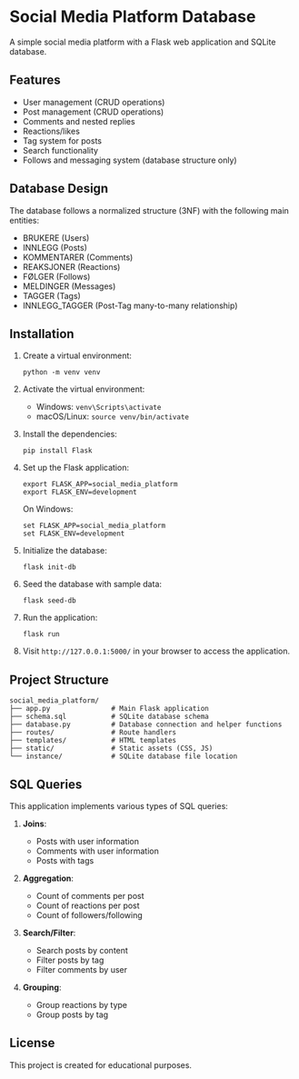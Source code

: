 # Social Media Platform Database

A simple social media platform with a Flask web application and SQLite database.

## Features

- User management (CRUD operations)
- Post management (CRUD operations)
- Comments and nested replies
- Reactions/likes
- Tag system for posts
- Search functionality
- Follows and messaging system (database structure only)

## Database Design

The database follows a normalized structure (3NF) with the following main entities:

- BRUKERE (Users)
- INNLEGG (Posts)
- KOMMENTARER (Comments)
- REAKSJONER (Reactions)
- FØLGER (Follows)
- MELDINGER (Messages)
- TAGGER (Tags)
- INNLEGG_TAGGER (Post-Tag many-to-many relationship)

## Installation

1. Create a virtual environment:
   ```
   python -m venv venv
   ```

2. Activate the virtual environment:
   - Windows: `venv\Scripts\activate`
   - macOS/Linux: `source venv/bin/activate`

3. Install the dependencies:
   ```
   pip install Flask
   ```

4. Set up the Flask application:
   ```
   export FLASK_APP=social_media_platform
   export FLASK_ENV=development
   ```
   
   On Windows:
   ```
   set FLASK_APP=social_media_platform
   set FLASK_ENV=development
   ```

5. Initialize the database:
   ```
   flask init-db
   ```

6. Seed the database with sample data:
   ```
   flask seed-db
   ```

7. Run the application:
   ```
   flask run
   ```

8. Visit `http://127.0.0.1:5000/` in your browser to access the application.

## Project Structure

```
social_media_platform/
├── app.py               # Main Flask application
├── schema.sql           # SQLite database schema
├── database.py          # Database connection and helper functions
├── routes/              # Route handlers
├── templates/           # HTML templates
├── static/              # Static assets (CSS, JS)
└── instance/            # SQLite database file location
```

## SQL Queries

This application implements various types of SQL queries:

1. **Joins**:
   - Posts with user information
   - Comments with user information
   - Posts with tags

2. **Aggregation**:
   - Count of comments per post
   - Count of reactions per post
   - Count of followers/following

3. **Search/Filter**:
   - Search posts by content
   - Filter posts by tag
   - Filter comments by user

4. **Grouping**:
   - Group reactions by type
   - Group posts by tag

## License

This project is created for educational purposes.
